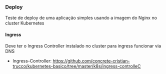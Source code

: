 ### Deploy 
  Teste de deploy de uma aplicação simples usando a imagem do Nginx no cluster Kubernetes

#### Ingress
  Deve ter o Ingress Controller instalado no cluster para ingress funcionar via DNS
* Ingress-Controller: https://github.com/concrete-cristian-trucco/kubernetes-basico/tree/master/k8s/ingress-controlleC
